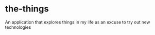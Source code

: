 # the-things
An application that explores things in my life as an excuse to try out new technologies

